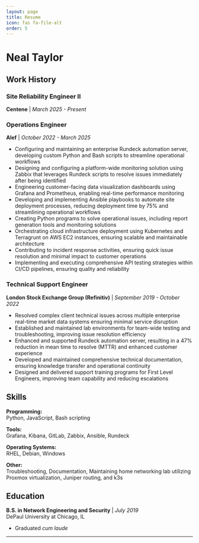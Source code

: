 ```yaml
---
layout: page
title: Resume
icon: fas fa-file-alt
order: 5
---
```


# Neal Taylor

## Work History

### Site Reliability Engineer II
**Centene** | *March 2025 - Present*

### Operations Engineer
**Alef** | *October 2022 - March 2025*

- Configuring and maintaining an enterprise Rundeck automation server, developing custom Python and Bash scripts to streamline operational workflows
- Designing and configuring a platform-wide monitoring solution using Zabbix that leverages Rundeck scripts to resolve issues immediately after being identified
- Engineering customer-facing data visualization dashboards using Grafana and Prometheus, enabling real-time performance monitoring
- Developing and implementing Ansible playbooks to automate site deployment processes, reducing deployment time by 75% and streamlining operational workflows
- Creating Python programs to solve operational issues, including report generation tools and monitoring solutions
- Orchestrating cloud infrastructure deployment using Kubernetes and Terragrunt on AWS EC2 instances, ensuring scalable and maintainable architecture
- Contributing to incident response activities, ensuring quick issue resolution and minimal impact to customer operations
- Implementing and executing comprehensive API testing strategies within CI/CD pipelines, ensuring quality and reliability

### Technical Support Engineer
**London Stock Exchange Group (Refinitiv)** | *September 2019 - October 2022*

- Resolved complex client technical issues across multiple enterprise real-time market data systems ensuring minimal service disruption
- Established and maintained lab environments for team-wide testing and troubleshooting, improving issue resolution efficiency
- Enhanced and supported Rundeck automation server, resulting in a 47% reduction in mean time to resolve (MTTR) and enhanced customer experience
- Developed and maintained comprehensive technical documentation, ensuring knowledge transfer and operational continuity
- Designed and delivered support training programs for First Level Engineers, improving team capability and reducing escalations

## Skills

**Programming:**  
Python, JavaScript, Bash scripting

**Tools:**  
Grafana, Kibana, GitLab, Zabbix, Ansible, Rundeck

**Operating Systems:**  
RHEL, Debian, Windows

**Other:**  
Troubleshooting, Documentation, Maintaining home networking lab utilizing Proxmox virtualization, Juniper routing, and k3s

## Education

**B.S. in Network Engineering and Security** | *July 2019*  
DePaul University at Chicago, IL

- Graduated *cum laude*

---

<!-- <a href="/assets/pdfs/resume.pdf" class="btn btn-primary" download>Download PDF Version</a> -->